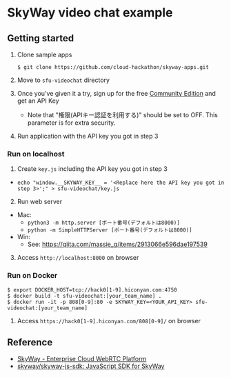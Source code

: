 # SkyWay video chat example

## Getting started

1. Clone sample apps

   ``` shell
   $ git clone https://github.com/cloud-hackathon/skyway-apps.git
   ```

2. Move to `sfu-videochat` directory
3. Once you've given it a try, sign up for the free [Community Edition](https://console-webrtc-free.ecl.ntt.com/users/registration) and get an API Key
    - Note that "権限(APIキー認証を利用する)" should be set to OFF. This parameter is for extra security.
4. Run application with the API key you got in step 3

### Run on localhost

1. Create `key.js` including the API key you got in step 3
  - `echo "window.__SKYWAY_KEY__ = '<Replace here the API key you got in step 3>';" > sfu-videochat/key.js`
2. Run web server
  - Mac:
    - `python3 -m http.server [ポート番号(デフォルトは8000)]`
    - `python -m SimpleHTTPServer [ポート番号(デフォルトは8000)]`
  - Win:
    - See: https://qiita.com/massie_g/items/2913066e596dae197539
3. Access `http://localhost:8000` on browser

### Run on Docker


   ``` shell
   $ export DOCKER_HOST=tcp://hack0[1-9].hiconyan.com:4750
   $ docker build -t sfu-videochat:[your_team_name] .
   $ docker run -it -p 808[0-9]:80 -e SKYWAY_KEY=<YOUR_API_KEY> sfu-videochat:[your_team_name]
   ```

1. Access `https://hack0[1-9].hiconyan.com/808[0-9]/` on browser

## Reference

* [SkyWay - Enterprise Cloud WebRTC Platform](https://webrtc.ecl.ntt.com/)
* [skyway/skyway-js-sdk: JavaScript SDK for SkyWay](https://github.com/skyway/skyway-js-sdk)
